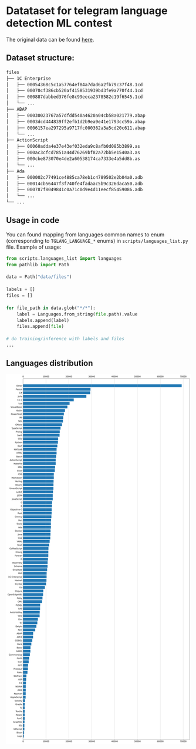 # Datataset for telegram language detection ML contest
The original data can be found [here](https://disk.yandex.ru/d/PSVcZTZYfCbhng).

## Dataset structure:

```bash
files
├── 1C Enterprise
│   ├── 00054368c5c1a57764ef84a7dad6a2fb79c37f48.1cd
│   ├── 00070cf386cb520af4158531939bd3fe9a770f44.1cd
│   ├── 000887dabbed376fe8c99eeca2378582c19f6545.1cd
│   └── ...
├── ABAP
│   ├── 00030023767a57dfdd540a4620a04cb58a021779.abap
│   ├── 0003dcd444839ff2efb1d2b9ea9e41e1793cc59a.abap
│   ├── 0006157ea297295a9717fc000362a3a5cd20c611.abap
│   └── ...
├── ActionScript
│   ├── 00060adda4e37e43ef032eda9c8afb0d085b3899.as
│   ├── 000ac3cfcd7851a44d76269bf82a72bb5e1540a3.as
│   ├── 000cbe873070e4de2a60538174ca7333e4a5dd8b.as
│   └── ...
├── Ada
│   ├── 000002c77491ce4885ca78eb1c4789502e2b04a0.adb
│   ├── 00014cb56447f3f740fe4fadaac5b9c326daca50.adb
│   ├── 000787f8049841c0a71c0d9e4d11eecf85459086.adb
│   └── ...
└── ...
```

## Usage in code
You can found mapping from languages common names to enum (corresponding to `TGLANG_LANGUAGE_*` enums) in `scripts/languages_list.py` file.
Example of usage:
```python
from scripts.languages_list import languages
from pathlib import Path

data = Path("data/files")

labels = []
files = []

for file_path in data.glob("*/*"):
    label = Languages.from_string(file.path).value
    labels.append(label)
    files.append(file)

# do training/inference with labels and files
...
```
## Languages distribution
![](../images/data_distribution.png)